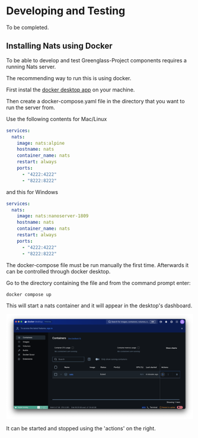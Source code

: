 # Developing and Testing



To be completed.

## Installing Nats using Docker

To be able to develop and test Greenglass-Project components requires a running Nats server.

The recommending way to run this is using docker.

First instal the  [docker desktop app](https://www.docker.com) on your machine.

Then create a docker-compose.yaml  file in the directory that you want to run the server from.

Use the following contents for Mac/Linux

```yaml
services:
  nats:
    image: nats:alpine
    hostname: nats
    container_name: nats
    restart: always
    ports:
      - "4222:4222"
      - "8222:8222"

```

and this for Windows

```yaml
services:
  nats:
    image: nats:nanoserver-1809
    hostname: nats
    container_name: nats
    restart: always
    ports:
      - "4222:4222"
      - "8222:8222"
```

The docker-compose file must be run manually the first time. Afterwards it can be controlled through docker desktop.

Go to the directory containing the file and from the command prompt enter:

```
docker compose up
```

This will start a nats container and it will appear in the desktop's dashboard.

![desktop](images/desktop.png)

It can be started and stopped using the 'actions' on the right.

